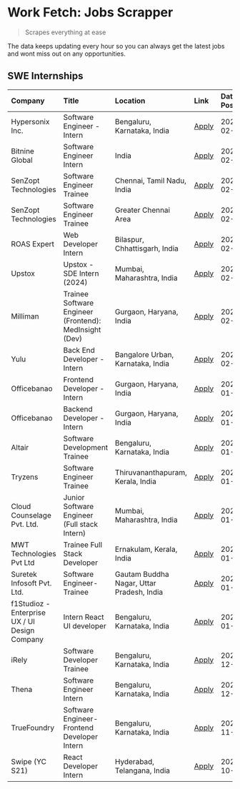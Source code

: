 # Work Fetch: Jobs Scrapper
> Scrapes everything at ease

The data keeps updating every hour so you can always get the latest jobs and wont miss out on any opportunities.

## SWE Internships
<!--START_SECTION:workfetch-->
| Company                                       | Title                                                  | Location                                  | Link                                                                                                                                                                                                                                                                       | Date Posted   |
|:----------------------------------------------|:-------------------------------------------------------|:------------------------------------------|:---------------------------------------------------------------------------------------------------------------------------------------------------------------------------------------------------------------------------------------------------------------------------|:--------------|
| Hypersonix Inc.                               | Software Engineer - Intern                             | Bengaluru, Karnataka, India               | [Apply](https://in.linkedin.com/jobs/view/software-engineer-intern-at-hypersonix-inc-3833055982?refId=zR0Zhve9Q0QaPnVqZQ5%2F8Q%3D%3D&trackingId=O3EpvoiTLMzI3FL5uSTDMw%3D%3D&position=4&pageNum=0&trk=public_jobs_jserp-result_search-card)                                | 2024-02-18    |
| Bitnine Global                                | Software Engineer Intern                               | India                                     | [Apply](https://in.linkedin.com/jobs/view/software-engineer-intern-at-bitnine-global-3828521409?refId=zR0Zhve9Q0QaPnVqZQ5%2F8Q%3D%3D&trackingId=iS76U%2BBMF6jkz9ixxZfSAA%3D%3D&position=2&pageNum=0&trk=public_jobs_jserp-result_search-card)                              | 2024-02-16    |
| SenZopt Technologies                          | Software Engineer Trainee                              | Chennai, Tamil Nadu, India                | [Apply](https://in.linkedin.com/jobs/view/software-engineer-trainee-at-senzopt-technologies-3827686880?refId=zR0Zhve9Q0QaPnVqZQ5%2F8Q%3D%3D&trackingId=mpMh2gUvQYd9gul6lNRbcg%3D%3D&position=8&pageNum=0&trk=public_jobs_jserp-result_search-card)                         | 2024-02-12    |
| SenZopt Technologies                          | Software Engineer Trainee                              | Greater Chennai Area                      | [Apply](https://in.linkedin.com/jobs/view/software-engineer-trainee-at-senzopt-technologies-3827688781?refId=zR0Zhve9Q0QaPnVqZQ5%2F8Q%3D%3D&trackingId=tBbEYPasxw33yjDc%2BJavMw%3D%3D&position=10&pageNum=0&trk=public_jobs_jserp-result_search-card)                      | 2024-02-12    |
| ROAS Expert                                   | Web Developer Intern                                   | Bilaspur, Chhattisgarh, India             | [Apply](https://in.linkedin.com/jobs/view/web-developer-intern-at-roas-expert-3828189292?refId=zR0Zhve9Q0QaPnVqZQ5%2F8Q%3D%3D&trackingId=RxpLm5gQvEGAGgdxC5XYoQ%3D%3D&position=12&pageNum=0&trk=public_jobs_jserp-result_search-card)                                      | 2024-02-12    |
| Upstox                                        | Upstox - SDE Intern (2024)                             | Mumbai, Maharashtra, India                | [Apply](https://in.linkedin.com/jobs/view/upstox-sde-intern-2024-at-upstox-3826556183?refId=zR0Zhve9Q0QaPnVqZQ5%2F8Q%3D%3D&trackingId=KwVS3%2BccJ4aypBfsb%2FQnFQ%3D%3D&position=21&pageNum=0&trk=public_jobs_jserp-result_search-card)                                     | 2024-02-10    |
| Milliman                                      | Trainee Software Engineer (Frontend): MedInsight (Dev) | Gurgaon, Haryana, India                   | [Apply](https://in.linkedin.com/jobs/view/trainee-software-engineer-frontend-medinsight-dev-at-milliman-3792874280?refId=zR0Zhve9Q0QaPnVqZQ5%2F8Q%3D%3D&trackingId=GN1ChBFmTbtxJYj30fjL0g%3D%3D&position=6&pageNum=0&trk=public_jobs_jserp-result_search-card)             | 2024-02-09    |
| Yulu                                          | Back End Developer - Intern                            | Bangalore Urban, Karnataka, India         | [Apply](https://in.linkedin.com/jobs/view/back-end-developer-intern-at-yulu-3821682220?refId=zR0Zhve9Q0QaPnVqZQ5%2F8Q%3D%3D&trackingId=ymN06stImrao0GYDACXIUg%3D%3D&position=15&pageNum=0&trk=public_jobs_jserp-result_search-card)                                        | 2024-02-04    |
| Officebanao                                   | Frontend Developer - Intern                            | Gurgaon, Haryana, India                   | [Apply](https://in.linkedin.com/jobs/view/frontend-developer-intern-at-officebanao-3822614063?refId=zR0Zhve9Q0QaPnVqZQ5%2F8Q%3D%3D&trackingId=Zi9Tc3scjxZuT%2BDfvPl6XQ%3D%3D&position=9&pageNum=0&trk=public_jobs_jserp-result_search-card)                                | 2024-01-31    |
| Officebanao                                   | Backend Developer - Intern                             | Gurgaon, Haryana, India                   | [Apply](https://in.linkedin.com/jobs/view/backend-developer-intern-at-officebanao-3814263731?refId=zR0Zhve9Q0QaPnVqZQ5%2F8Q%3D%3D&trackingId=MpsamxPtLLJ4jah%2FUmywOg%3D%3D&position=24&pageNum=0&trk=public_jobs_jserp-result_search-card)                                | 2024-01-31    |
| Altair                                        | Software Development Trainee                           | Bengaluru, Karnataka, India               | [Apply](https://in.linkedin.com/jobs/view/software-development-trainee-at-altair-3817606202?refId=zR0Zhve9Q0QaPnVqZQ5%2F8Q%3D%3D&trackingId=L9ZHHy9xhzgNY76VLDoffg%3D%3D&position=25&pageNum=0&trk=public_jobs_jserp-result_search-card)                                   | 2024-01-31    |
| Tryzens                                       | Software Engineer Trainee                              | Thiruvananthapuram, Kerala, India         | [Apply](https://in.linkedin.com/jobs/view/software-engineer-trainee-at-tryzens-3809363491?refId=zR0Zhve9Q0QaPnVqZQ5%2F8Q%3D%3D&trackingId=0wibMdpF7GtEBECdcsTUXA%3D%3D&position=17&pageNum=0&trk=public_jobs_jserp-result_search-card)                                     | 2024-01-18    |
| Cloud Counselage Pvt. Ltd.                    | Junior Software Engineer (Full stack Intern)           | Mumbai, Maharashtra, India                | [Apply](https://in.linkedin.com/jobs/view/junior-software-engineer-full-stack-intern-at-cloud-counselage-pvt-ltd-3803132814?refId=zR0Zhve9Q0QaPnVqZQ5%2F8Q%3D%3D&trackingId=E21e1sCuv54v%2BGU0ha21nA%3D%3D&position=23&pageNum=0&trk=public_jobs_jserp-result_search-card) | 2024-01-11    |
| MWT Technologies Pvt Ltd                      | Trainee Full Stack Developer                           | Ernakulam, Kerala, India                  | [Apply](https://in.linkedin.com/jobs/view/trainee-full-stack-developer-at-mwt-technologies-pvt-ltd-3800921715?refId=zR0Zhve9Q0QaPnVqZQ5%2F8Q%3D%3D&trackingId=llCXIxkQwdeHrl%2BEr7esDw%3D%3D&position=5&pageNum=0&trk=public_jobs_jserp-result_search-card)                | 2024-01-09    |
| Suretek Infosoft Pvt. Ltd.                    | Software Engineer-Trainee                              | Gautam Buddha Nagar, Uttar Pradesh, India | [Apply](https://in.linkedin.com/jobs/view/software-engineer-trainee-at-suretek-infosoft-pvt-ltd-3800934643?refId=zR0Zhve9Q0QaPnVqZQ5%2F8Q%3D%3D&trackingId=iyA19LBMiOi5g6u6QclTFQ%3D%3D&position=20&pageNum=0&trk=public_jobs_jserp-result_search-card)                    | 2024-01-09    |
| f1Studioz - Enterprise UX / UI Design Company | Intern React UI developer                              | Bengaluru, Karnataka, India               | [Apply](https://in.linkedin.com/jobs/view/intern-react-ui-developer-at-f1studioz-enterprise-ux-ui-design-company-3796354738?refId=zR0Zhve9Q0QaPnVqZQ5%2F8Q%3D%3D&trackingId=bdQ7lQ82fX56qRAyp8rKMA%3D%3D&position=7&pageNum=0&trk=public_jobs_jserp-result_search-card)    | 2024-01-08    |
| iRely                                         | Software Developer Trainee                             | Bengaluru, Karnataka, India               | [Apply](https://in.linkedin.com/jobs/view/software-developer-trainee-at-irely-3801577534?refId=zR0Zhve9Q0QaPnVqZQ5%2F8Q%3D%3D&trackingId=zkMv03GfSuw8oRGE%2BckS%2BA%3D%3D&position=13&pageNum=0&trk=public_jobs_jserp-result_search-card)                                  | 2023-12-22    |
| Thena                                         | Software Engineer Intern                               | Bengaluru, Karnataka, India               | [Apply](https://in.linkedin.com/jobs/view/software-engineer-intern-at-thena-3778731751?refId=zR0Zhve9Q0QaPnVqZQ5%2F8Q%3D%3D&trackingId=%2B1dvLd5a1KL51qVoEj6oRA%3D%3D&position=18&pageNum=0&trk=public_jobs_jserp-result_search-card)                                      | 2023-12-05    |
| TrueFoundry                                   | Software Engineer- Frontend Developer Intern           | Bengaluru, Karnataka, India               | [Apply](https://in.linkedin.com/jobs/view/software-engineer-frontend-developer-intern-at-truefoundry-3790095058?refId=zR0Zhve9Q0QaPnVqZQ5%2F8Q%3D%3D&trackingId=Dg1EwoRQzy8FeQ4u%2B9uE5w%3D%3D&position=16&pageNum=0&trk=public_jobs_jserp-result_search-card)             | 2023-11-24    |
| Swipe (YC S21)                                | React Developer Intern                                 | Hyderabad, Telangana, India               | [Apply](https://in.linkedin.com/jobs/view/react-developer-intern-at-swipe-yc-s21-3737600089?refId=zR0Zhve9Q0QaPnVqZQ5%2F8Q%3D%3D&trackingId=N56Zk6oh9ozeMLqZM1ox%2BQ%3D%3D&position=19&pageNum=0&trk=public_jobs_jserp-result_search-card)                                 | 2023-10-13    |
<!--END_SECTION:workfetch-->
